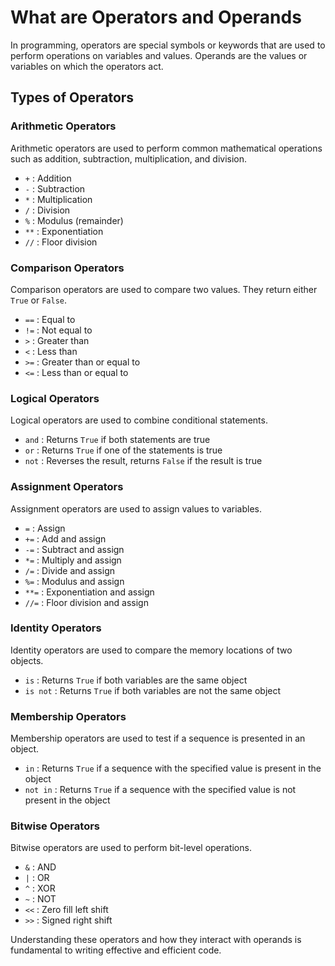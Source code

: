 # What are Operators and Operands
In programming, operators are special symbols or keywords that are used to perform operations on variables and values. Operands are the values or variables on which the operators act.

## Types of Operators

### Arithmetic Operators
Arithmetic operators are used to perform common mathematical operations such as addition, subtraction, multiplication, and division.

- `+` : Addition
- `-` : Subtraction
- `*` : Multiplication
- `/` : Division
- `%` : Modulus (remainder)
- `**` : Exponentiation
- `//` : Floor division

### Comparison Operators
Comparison operators are used to compare two values. They return either `True` or `False`.

- `==` : Equal to
- `!=` : Not equal to
- `>` : Greater than
- `<` : Less than
- `>=` : Greater than or equal to
- `<=` : Less than or equal to

### Logical Operators
Logical operators are used to combine conditional statements.

- `and` : Returns `True` if both statements are true
- `or` : Returns `True` if one of the statements is true
- `not` : Reverses the result, returns `False` if the result is true

### Assignment Operators
Assignment operators are used to assign values to variables.

- `=` : Assign
- `+=` : Add and assign
- `-=` : Subtract and assign
- `*=` : Multiply and assign
- `/=` : Divide and assign
- `%=` : Modulus and assign
- `**=` : Exponentiation and assign
- `//=` : Floor division and assign

### Identity Operators
Identity operators are used to compare the memory locations of two objects.

- `is` : Returns `True` if both variables are the same object
- `is not` : Returns `True` if both variables are not the same object

### Membership Operators
Membership operators are used to test if a sequence is presented in an object.

- `in` : Returns `True` if a sequence with the specified value is present in the object
- `not in` : Returns `True` if a sequence with the specified value is not present in the object

### Bitwise Operators
Bitwise operators are used to perform bit-level operations.

- `&` : AND
- `|` : OR
- `^` : XOR
- `~` : NOT
- `<<` : Zero fill left shift
- `>>` : Signed right shift

Understanding these operators and how they interact with operands is fundamental to writing effective and efficient code.